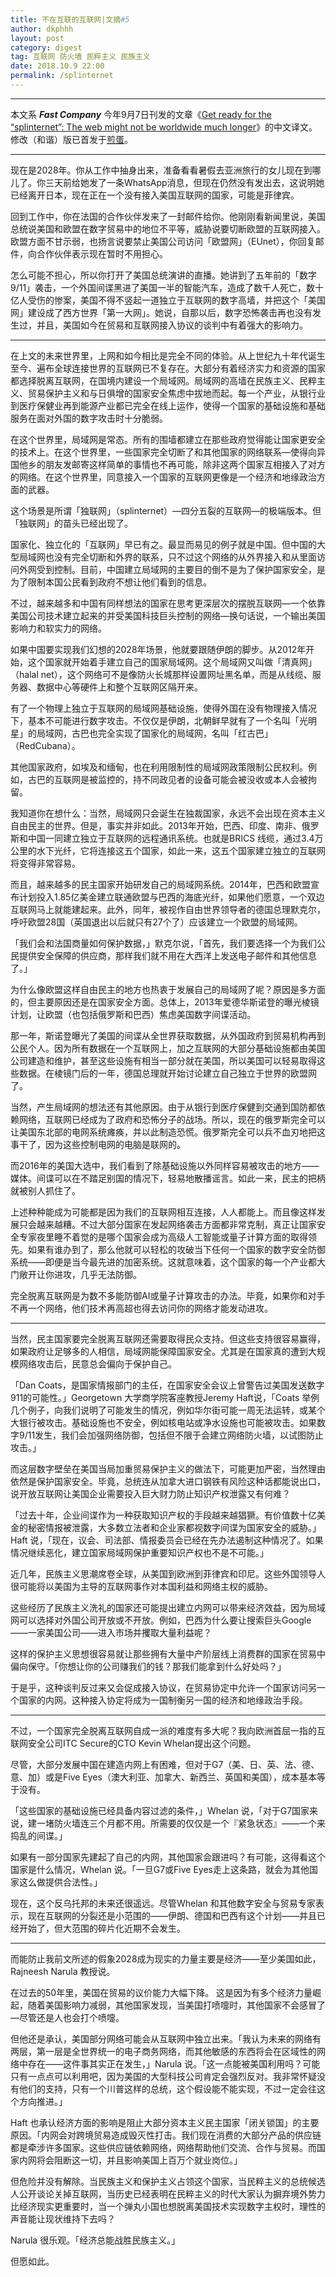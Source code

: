 ```yaml
---
title: 不在互联的互联网|文摘#5
author: dkphhh
layout: post
category: digest
tag: 互联网 防火墙 民粹主义 民族主义
date: 2018.10.9 22:00
permalink: /splinternet
---
```


---

本文系 ***Fast Company*** 今年9月7日刊发的文章《[Get ready for the “splinternet”: The web might not be worldwide much longer](https://www.fastcompany.com/90229453/get-ready-for-the-splinternet-the-web-might-not-be-worldwide-much-longer)》的中文译文。修改（和谐）版已首发于[煎蛋](http://jandan.net/2018/10/05/splinternet.html)。

---

现在是2028年。你从工作中抽身出来，准备看看暑假去亚洲旅行的女儿现在到哪儿了。你三天前给她发了一条WhatsApp消息，但现在仍然没有发出去，这说明她已经离开日本，现在正在一个没有接入美国互联网的国家，可能是菲律宾。

回到工作中，你在法国的合作伙伴发来了一封邮件给你。他刚刚看新闻里说，美国总统说美国和欧盟在数字贸易中的地位不平等，威胁说要切断欧盟的互联网接入。欧盟方面不甘示弱，也扬言说要禁止美国公司访问「欧盟网」（EUnet），你回复邮件，向合作伙伴表示现在暂时不用担心。

怎么可能不担心，所以你打开了美国总统演讲的直播。她讲到了五年前的「数字9/11」袭击，一个外国间谍黑进了美国一半的智能汽车，造成了数千人死亡，数十亿人受伤的惨案，美国不得不竖起一道独立于互联网的数字高墙，并把这个「美国网」建设成了西方世界「第一大网」。她说，自那以后，数字恐怖袭击再也没有发生过，并且，美国如今在贸易和互联网接入协议的谈判中有着强大的影响力。

---

在上文的未来世界里，上网和如今相比是完全不同的体验。从上世纪九十年代诞生至今、遍布全球连接世界的互联网已不复存在。大部分有着经济实力和资源的国家都选择脱离互联网，在国境内建设一个局域网。局域网的高墙在民族主义、民粹主义、贸易保护主义和与日俱增的国家安全焦虑中拔地而起。每一个产业，从银行业到医疗保健业再到能源产业都已完全在线上运作，使得一个国家的基础设施和基础服务在面对外国的数字攻击时十分脆弱。

在这个世界里，局域网是常态。所有的围墙都建立在那些政府觉得能让国家更安全的技术上。在这个世界里，一些国家完全切断了和其他国家的网络联系—使得向异国他乡的朋友发邮寄这样简单的事情也不再可能，除非这两个国家互相接入了对方的网络。在这个世界里，同意接入一个国家的互联网更像是一个经济和地缘政治方面的武器。

这个场景是所谓「独联网」（splinternet）—四分五裂的互联网—的极端版本。但「独联网」的苗头已经出现了。

国家化、独立化的「互联网」早已有之。最显而易见的例子就是中国。但中国的大型局域网也没有完全切断和外界的联系，只不过这个网络的从外界接入和从里面访问外网受到控制。目前，中国建立局域网的主要目的倒不是为了保护国家安全，是为了限制本国公民看到政府不想让他们看到的信息。

不过，越来越多和中国有同样想法的国家在思考更深层次的摆脱互联网—一个依靠美国公司技术建立起来的并受美国科技巨头控制的网络—换句话说，一个输出美国影响力和软实力的网络。

如果中国要实现我们幻想的2028年场景，他就要跟随伊朗的脚步。从2012年开始，这个国家就开始着手建立自己的国家局域网。这个局域网又叫做「清真网」（halal net），这个网络可不是像防火长城那样设置网址黑名单，而是从线缆、服务器、数据中心等硬件上和整个互联网区隔开来。

有了一个物理上独立于互联网的局域网基础设施，使得外国在没有物理接入情况下，基本不可能进行数字攻击。不仅仅是伊朗，北朝鲜早就有了一个名叫「光明星」的局域网，古巴也完全实现了国家化的局域网，名叫「红古巴」（RedCubana）。

其他国家政府，如埃及和缅甸，也在利用限制性的局域网政策限制公民权利。例如，古巴的互联网是被监控的，持不同政见者的设备可能会被没收或本人会被拘留。

我知道你在想什么：当然，局域网只会诞生在独裁国家，永远不会出现在资本主义自由民主的世界。但是，事实并非如此。2013年开始，巴西、印度、南非、俄罗斯和中国一同建立独立于互联网的远程通讯系统。也就是BRICS 线缆，通过3.4万公里的水下光纤，它将连接这五个国家，如此一来，这五个国家建立独立的互联网将变得非常容易。

而且，越来越多的民主国家开始研发自己的局域网系统。2014年，巴西和欧盟宣布计划投入1.85亿美金建立联通欧盟与巴西的海底光纤，如果他们愿意，一个双边互联网马上就能建起来。此外，同年，被视作自由世界领导者的德国总理默克尔，呼吁欧盟28国（英国退出以后就只有27个了）应该建立一个欧盟的局域网。

「我们会和法国商量如何保护数据，」默克尔说，「首先，我们要选择一个为我们公民提供安全保障的供应商，那样我们就不用在大西洋上发送电子邮件和其他信息了。」

为什么像欧盟这样自由民主的地方也热衷于发展自己的局域网了呢？原因是多方面的，但主要原因还是在国家安全方面。总体上，2013年爱德华斯诺登的曝光棱镜计划，让欧盟（也包括俄罗斯和巴西）焦虑美国数字间谍活动。

那一年，斯诺登曝光了美国的间谍从全世界获取数据，从外国政府到贸易机构再到公民个人。因为所有数据在一个互联网上，加之互联网的大部分基础设施都由美国公司建造和维护，甚至这些设施有相当一部分就在美国，所以美国可以轻易取得这些数据。在棱镜门后的一年，德国总理就开始讨论建立自己独立于世界的欧盟网了。

当然，产生局域网的想法还有其他原因。由于从银行到医疗保健到交通到国防都依赖网络，互联网已经成为了政府和恐怖分子的战场。所以，现在的俄罗斯完全可以让美国东北部的电网系统瘫痪，并以此制造恐慌。俄罗斯完全可以兵不血刃地把这事干了，因为这些控制电网的电脑是联网的。

而2016年的美国大选中，我们看到了除基础设施以外同样容易被攻击的地方——媒体。间谍可以在不踏足别国的情况下，轻易地散播谣言。如此一来，民主的把柄就被别人抓住了。

上述种种能成为可能都是因为我们的互联网相互连接，人人都能上。而且像这样发展只会越来越糟。不过大部分国家在发起网络袭击方面都非常克制，真正让国家安全专家夜里睡不着觉的是哪个国家会成为高级人工智能或量子计算方面的取得领先。如果有谁办到了，那么他就可以轻松的攻破当下任何一个国家的数字安全防御系统——即便是当今最先进的加密系统。这就意味着，这个国家的每一个产业都大门敞开让你进攻，几乎无法防御。

完全脱离互联网是为数不多能防御AI或量子计算攻击的办法。毕竟，如果你和对手不再一个网络，他们技术再高超也得去访问你的网络才能发动进攻。

------

当然，民主国家要完全脱离互联网还需要取得民众支持。但这些支持很容易赢得，如果政府让足够多的人相信，局域网能保障国家安全。尤其是在国家真的遭到大规模网络攻击后，民意总会偏向于保护自己。

「Dan Coats，是国家情报部门的主任，在国家安全会议上曾警告过美国发送数字911的可能性。」Georgetown 大学商学院客座教授Jeremy Haft说，「Coats 举例几个例子，向我们说明了可能发生的情况，例如华尔街可能一周无法运转，或某个大银行被攻击。基础设施也不安全，例如核电站或净水设施也可能被攻击。如果数字9/11发生，我们会加强网络防御，包括但不限于会建立网络防火墙，以试图防止攻击。」

而这层数字壁垒在美国当局加重贸易保护主义的做法下，可能更加严密，当然理由依然是保护国家安全。毕竟，总统连从加拿大进口钢铁有风险这种话都能说出口，说开放互联网让美国企业需要投入巨大财力防止知识产权泄露又有何难？

「过去十年，企业间谍作为一种获取知识产权的手段越来越猖獗。有价值数十亿美金的秘密情报被泄露，大多数立法者和企业家都视数字间谍为国家安全的威胁。」Haft 说，「现在，议会、司法部、情报委员会已经在先办法遏制这种情况了。如果情况继续恶化，建立国家局域网保护重要知识产权也不是不可能。」

近几年，民族主义思潮席卷全球，从美国到欧洲到菲律宾和印尼。这些外国领导人很可能将以美国为主导的互联网事作对本国利益和网络主权的威胁。

这些经历了民族主义洗礼的国家还可能提出建立内网可以带来经济效益，因为局域网可以选择对外国公司开放或不开放。例如，巴西为什么要让搜索巨头Google——一家美国公司——进入市场并攫取大量利益呢？

这样的保护主义思想很容易就让那些拥有大量中产阶层线上消费群的国家在贸易中偏向保守。「你想让你的公司赚我们的钱？那我们能拿到什么好处吗？」

于是乎，这种谈判反过来又会促成接入协议，在贸易协定中允许一个国家访问另一个国家的内网。这种接入协定将成为一国制衡另一国的经济和地缘政治手段。

---

不过，一个国家完全脱离互联网自成一派的难度有多大呢？我向欧洲首屈一指的互联网安全公司ITC Secure的CTO Kevin Whelan提出这个问题。

尽管，大部分发展中国在建造内网上有困难，但对于G7（美、日、英、法、德、意、加）或是Five Eyes（澳大利亚、加拿大、新西兰、英国和美国），成本基本等于没有。

「这些国家的基础设施已经具备内容过滤的条件，」Whelan 说，「对于G7国家来说，建一堵防火墙连三个月都不用。所需要的仅仅是一个『紧急状态』——一个来捣乱的间谍。」

如果有一部分国家先建起了自己的内网，其他国家会跟进吗？有可能，这得看这个国家是什么情况，Whelan 说。「一旦G7或Five Eyes走上这条路，就会为其他国家这么做提供合法性。」

现在，这个反乌托邦的未来还很遥远。尽管Whelan 和其他数字安全与贸易专家表示，现在互联网的分裂还是小范围的——伊朗、德国和巴西有这个计划——并且已经开始了，但大范围的碎片化近期不会发生。

---

而能防止我前文所述的假象2028成为现实的力量主要是经济——至少美国如此，Rajneesh Narula 教授说。

在过去的50年里，美国在贸易的议价能力大幅下降。 这是因为有多个经济力量崛起，随着美国影响力减弱，其他国家发现，当美国打喷嚏时，其他国家不会感冒了—尽管还是人也会打个喷嚏。

但他还是承认，美国部分网络可能会从互联网中独立出来。「我认为未来的网络有两层，第一层是全世界统一的电子商务网络，而其他敏感的东西将会在区域性的网络中存在——这件事其实正在发生，」Narula 说。「这一点能被美国利用吗？可能只有一点点可以利用吧，因为美国的大型科技公司肯定会强烈反对。我非常怀疑没有他们的支持，只有一个川普这样的总统，这个假设能不能实现，不过一定会往这个方向推进。」

Haft 也承认经济方面的影响是阻止大部分资本主义民主国家「闭关锁国」的主要原因。「内网会对跨境贸易造成毁灭性打击。我们现在消费的大部分产品的供应链都是牵涉许多国家。这些供应链依赖网络，网络帮助他们交流、合作与贸易。而国家内网将会阻断这一切，并且影响美国上百万个就业岗位。」

但危险并没有解除。当民族主义和保护主义占领这个国家，当民粹主义的总统候选人公开谈论关掉互联网，当历史已经表明在民粹主义的时代大家认为摒弃境外势力比经济现实更重要时，当一个弹丸小国也想脱离美国技术实现数字主权时，理性的声音能让现状维持下去吗？

Narula 很乐观。「经济总能战胜民族主义。」

但愿如此。